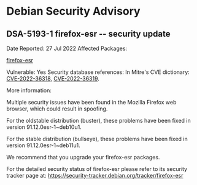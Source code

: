 
Debian Security Advisory
========================


DSA-5193-1 firefox-esr -- security update
-----------------------------------------



Date Reported:
27 Jul 2022
Affected Packages:

[firefox-esr](https://packages.debian.org/src:firefox-esr)

Vulnerable:
Yes
Security database references:
In Mitre's CVE dictionary: [CVE-2022-36318](https://security-tracker.debian.org/tracker/CVE-2022-36318), [CVE-2022-36319](https://security-tracker.debian.org/tracker/CVE-2022-36319).  

More information:

Multiple security issues have been found in the Mozilla Firefox web
browser, which could result in spoofing.


For the oldstable distribution (buster), these problems have been fixed
in version 91.12.0esr-1~deb10u1.


For the stable distribution (bullseye), these problems have been fixed in
version 91.12.0esr-1~deb11u1.


We recommend that you upgrade your firefox-esr packages.


For the detailed security status of firefox-esr please refer to
its security tracker page at:
<https://security-tracker.debian.org/tracker/firefox-esr>





